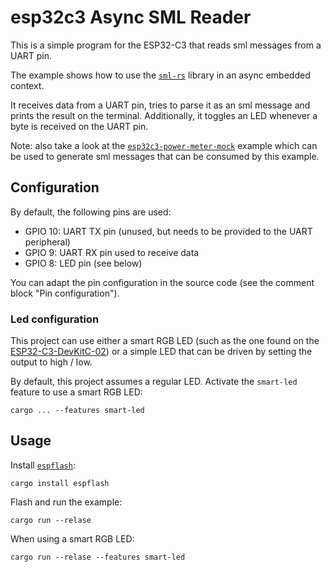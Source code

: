 # esp32c3 Async SML Reader

This is a simple program for the ESP32-C3 that reads sml messages from a UART pin.

The example shows how to use the [`sml-rs`][1] library in an async embedded context.

It receives data from a UART pin, tries to parse it as an sml message and prints the result on the terminal.
Additionally, it toggles an LED whenever a byte is received on the UART pin.

Note: also take a look at the [`esp32c3-power-meter-mock`](../esp32c3-power-meter-mock/) example which can be used to generate 
sml messages that can be consumed by this example.

## Configuration

By default, the following pins are used:

- GPIO 10: UART TX pin (unused, but needs to be provided to the UART peripheral)
- GPIO 9: UART RX pin used to receive data
- GPIO 8: LED pin (see below)

You can adapt the pin configuration in the source code (see the comment block "Pin configuration").

### Led configuration

This project can use either a smart RGB LED (such as the one found on the [ESP32-C3-DevKitC-02][2]) or a simple LED that can 
be driven by setting the output to high / low.

By default, this project assumes a regular LED. Activate the `smart-led` feature to use a smart RGB LED:

```
cargo ... --features smart-led
```

## Usage

Install [`espflash`][3]:

```
cargo install espflash
```

Flash and run the example:

```
cargo run --relase
```

When using a smart RGB LED:

```
cargo run --relase --features smart-led
```

[1]: https://github.com/felixwrt/sml-rs
[2]: https://docs.espressif.com/projects/esp-idf/en/latest/esp32c3/hw-reference/esp32c3/user-guide-devkitc-02.html
[3]: https://github.com/esp-rs/espflash/tree/main/espflash
